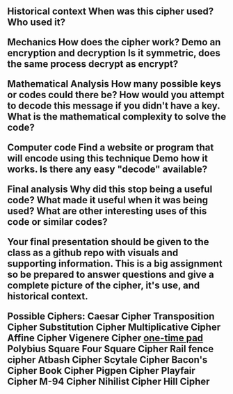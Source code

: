 <h2>Historical context
When was this cipher used? Who used it?

Mechanics
How does the cipher work? Demo an encryption and decryption Is it symmetric, does the same process decrypt as encrypt?

Mathematical Analysis
How many possible keys or codes could there be? How would you attempt to decode this message if you didn't have a key. What is the mathematical complexity to solve the code?

Computer code
Find a website or program that will encode using this technique Demo how it works. Is there any easy "decode" available?

Final analysis
Why did this stop being a useful code? What made it useful when it was being used? What are other interesting uses of this code or similar codes?

Your final presentation should be given to the class as a github repo with visuals and supporting information. This is a big assignment so be prepared to answer questions and give a complete picture of the cipher, it's use, and historical context.

Possible Ciphers:
Caesar Cipher
Transposition Cipher
Substitution Cipher
Multiplicative Cipher
Affine Cipher
Vigenere Cipher
[one-time pad](https://github.com/ben-har/one-time-pad/blob/one-time-pad/historical.md)
Polybius Square
Four Square Cipher
Rail fence cipher
Atbash Cipher
Scytale Cipher
Bacon's Cipher
Book Cipher
Pigpen Cipher
Playfair Cipher
M-94 Cipher
Nihilist Cipher
Hill Cipher</h2>
